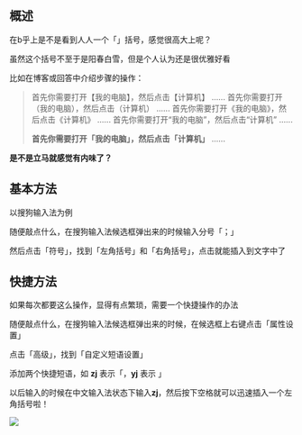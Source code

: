 ## 概述

在b乎上是不是看到人人一个「」括号，感觉很高大上呢？

虽然这个括号不至于是阳春白雪，但是个人认为还是很优雅好看

比如在博客或回答中介绍步骤的操作：

> 首先你需要打开【我的电脑】，然后点击【计算机】 ......
> 首先你需要打开（我的电脑），然后点击（计算机） ......
> 首先你需要打开《我的电脑》，然后点击《计算机》 ......
> 首先你需要打开“我的电脑”，然后点击“计算机” ......
>
> **首先你需要打开「我的电脑」，然后点击「计算机」** ......

**是不是立马就感觉有内味了？**

## 基本方法

以搜狗输入法为例

随便敲点什么，在搜狗输入法候选框弹出来的时候输入分号「；」

然后点击「符号」，找到「左角括号」和「右角括号」，点击就能插入到文字中了


## 快捷方法

如果每次都要这么操作，显得有点繁琐，需要一个快捷操作的办法

 随便敲点什么，在搜狗输入法候选框弹出来的时候，在候选框上右键点击「属性设置」

 点击「高级」，找到「自定义短语设置」

 添加两个快捷短语，如 **zj** 表示「，**yj** 表示 」

 以后输入的时候在中文输入法状态下输入**zj**，然后按下空格就可以迅速插入一个左角括号啦！ 

![](https://cdn.jsdelivr.net/gh/jankingwon/jankingwon.github.io@latest/2020/image/E5908382B065432CB0B9FDF26B1BB54D.png)